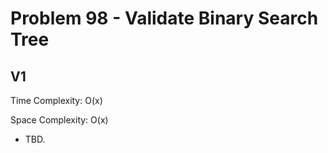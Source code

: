 # Problem 98 - Validate Binary Search Tree

## V1

Time Complexity: O(x)

Space Complexity: O(x)

- TBD.

